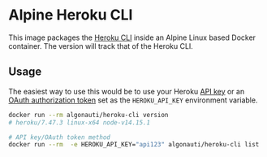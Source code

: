 # Alpine Heroku CLI

This image packages the [Heroku CLI](https://devcenter.heroku.com/articles/heroku-cli) inside an Alpine Linux based Docker container. The version will track that of the Heroku CLI.

## Usage

The easiest way to use this would be to use your Heroku [API key](https://dashboard.heroku.com/account) or an [OAuth authorization token](https://github.com/heroku/heroku-cli-oauth#authorizations) set as the `HEROKU_API_KEY` environment variable.


```bash
docker run --rm algonauti/heroku-cli version
# heroku/7.47.3 linux-x64 node-v14.15.1

# API key/OAuth token method
docker run --rm  -e HEROKU_API_KEY="api123" algonauti/heroku-cli list
```
